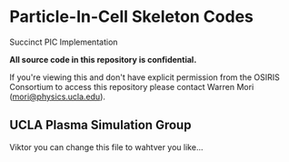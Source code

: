 # Particle-In-Cell Skeleton Codes
Succinct PIC Implementation 

__All source code in this repository is confidential.__

If you're viewing this and don't have explicit permission from the OSIRIS Consortium to access this repository please contact Warren Mori (mori@physics.ucla.edu).

## UCLA Plasma Simulation Group

Viktor you can change this file to wahtver you like...
